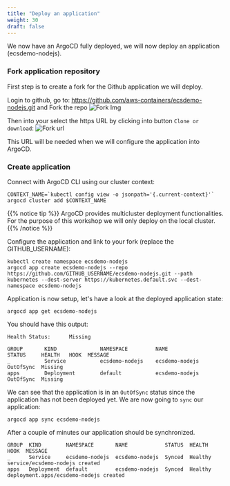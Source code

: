 ```yaml
---
title: "Deploy an application"
weight: 30
draft: false
---
```


We now have an ArgoCD fully deployed, we will now deploy an application (ecsdemo-nodejs).

### Fork application repository
First step is to create a fork for the Github application we will deploy.

Login to github, go to: https://github.com/aws-containers/ecsdemo-nodejs.git and Fork the repo
![Fork Img](/images/argocd/fork_app_repo.jpg)

Then into your select the https URL by clicking into button `Clone or download`:
![Fork url](/images/argocd/fork_url.jpg)

This URL will be needed when we will configure the application into ArgoCD.

### Create application

Connect with ArgoCD CLI using our cluster context:
```
CONTEXT_NAME=`kubectl config view -o jsonpath='{.current-context}'`
argocd cluster add $CONTEXT_NAME
```

{{% notice tip %}}
ArgoCD provides multicluster deployment functionalities. For the purpose of this workshop we will only deploy on the local cluster.
{{% /notice %}}

Configure the application and link to your fork (replace the GITHUB_USERNAME):
```
kubectl create namespace ecsdemo-nodejs
argocd app create ecsdemo-nodejs --repo https://github.com/GITHUB_USERNAME/ecsdemo-nodejs.git --path kubernetes --dest-server https://kubernetes.default.svc --dest-namespace ecsdemo-nodejs
```

Application is now setup, let's have a look at the deployed application state:
```
argocd app get ecsdemo-nodejs
```

You should have this output:
```
Health Status:      Missing

GROUP       KIND              NAMESPACE         NAME              STATUS     HEALTH   HOOK  MESSAGE
_           Service           ecsdemo-nodejs    ecsdemo-nodejs    OutOfSync  Missing        
apps        Deployment        default           ecsdemo-nodejs    OutOfSync  Missing        
```

We can see that the application is in an `OutOfSync` status since the application has not been deployed yet. 
We are now going to `sync` our application:
```
argocd app sync ecsdemo-nodejs
```

After a couple of minutes our application should be synchronized.
```
GROUP  KIND        NAMESPACE       NAME            STATUS  HEALTH   HOOK  MESSAGE
_      Service     ecsdemo-nodejs  ecsdemo-nodejs  Synced  Healthy        service/ecsdemo-nodejs created
apps   Deployment  default         ecsdemo-nodejs  Synced  Healthy        deployment.apps/ecsdemo-nodejs created
```

